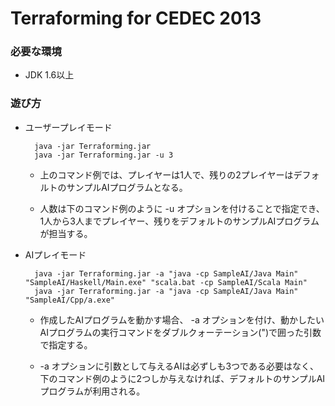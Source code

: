 Terraforming for CEDEC 2013
========================

### 必要な環境
- JDK 1.6以上

### 遊び方
- ユーザープレイモード

        java -jar Terraforming.jar
        java -jar Terraforming.jar -u 3

    - 上のコマンド例では、プレイヤーは1人で、残りの2プレイヤーはデフォルトのサンプルAIプログラムとなる。

    - 人数は下のコマンド例のように -u オプションを付けることで指定でき、1人から3人までプレイヤー、残りをデフォルトのサンプルAIプログラムが担当する。

- AIプレイモード

        java -jar Terraforming.jar -a "java -cp SampleAI/Java Main" "SampleAI/Haskell/Main.exe" "scala.bat -cp SampleAI/Scala Main"
        java -jar Terraforming.jar -a "java -cp SampleAI/Java Main" "SampleAI/Cpp/a.exe"
        
    - 作成したAIプログラムを動かす場合、 -a オプションを付け、動かしたいAIプログラムの実行コマンドをダブルクォーテーション(")で囲った引数で指定する。

    - -a オプションに引数として与えるAIは必ずしも3つである必要はなく、下のコマンド例のように2つしか与えなければ、デフォルトのサンプルAIプログラムが利用される。